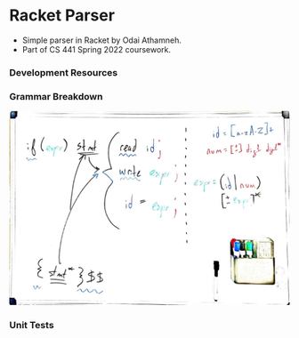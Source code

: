 # Racket Parser

- Simple parser in Racket by Odai Athamneh.
- Part of CS 441 Spring 2022 coursework.

### Development Resources

### Grammar Breakdown

![](whiteboard.JPG)

### Unit Tests
